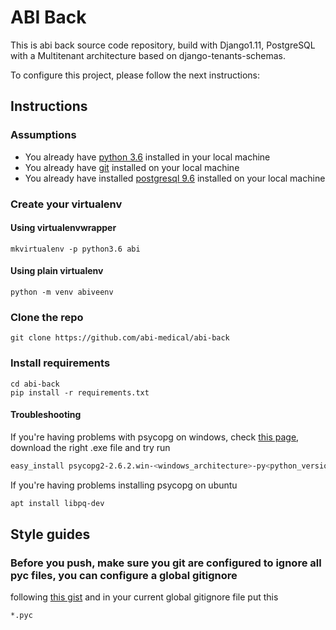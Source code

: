 # ABI Back

This is abi back source code repository, build with Django1.11, PostgreSQL with a Multitenant architecture based on django-tenants-schemas.

To configure this project, please follow the next instructions:

## Instructions

### Assumptions

- You already have [python 3.6](https://www.python.org/downloads/) installed in your local machine
- You already have [git](https://git-scm.com/downloads) installed on your local machine
- You already have installed [postgresql 9.6](https://www.postgresql.org/download/) installed on your local machine

### Create your virtualenv

#### Using virtualenvwrapper
```shell
mkvirtualenv -p python3.6 abi 
```

#### Using plain virtualenv
```shell
python -m venv abiveenv
```

### Clone the repo
```shell
git clone https://github.com/abi-medical/abi-back
```

### Install requirements
```
cd abi-back
pip install -r requirements.txt
```

#### Troubleshooting
If you're having problems with psycopg on windows, check [this page](http://www.stickpeople.com/projects/python/win-psycopg/), 
download the right .exe file and try run
  
```bash
easy_install psycopg2-2.6.2.win-<windows_architecture>-py<python_version>-pg9.5.3-release.exe
```

If you're having problems installing psycopg on ubuntu
```bash
apt install libpq-dev
```



## Style guides

### Before you push, make sure you git are configured to ignore all pyc files, you can configure a global gitignore 
following [this gist](https://gist.github.com/subfuzion/db7f57fff2fb6998a16c) and in your current global gitignore file put this

```
*.pyc
```
